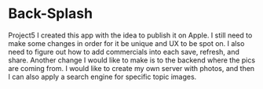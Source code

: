 # Back-Splash
Project5
I created this app with the idea to publish it on Apple. I still need to make some changes in order for it be unique and UX to be spot on. I also need to figure out how to add commercials into each save, refresh, and share. Another change I would like to make is to the backend where the pics are coming from. I would like to create my own server with photos, and then I can also apply a search engine for specific topic images.